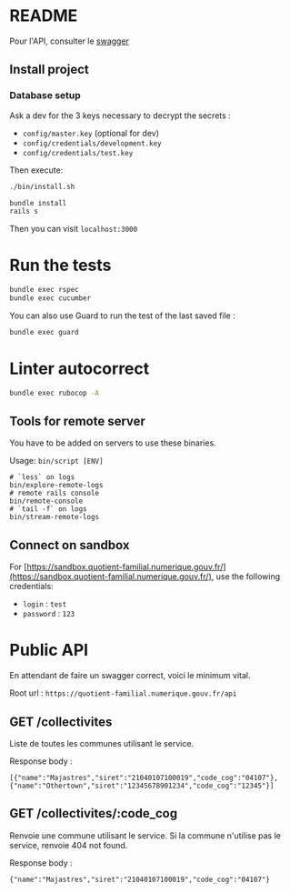 # README

Pour l'API, consulter le [swagger](/docs/swagger.yaml)

## Install project

### Database setup

Ask a dev for the 3 keys necessary to decrypt the secrets :

- `config/master.key` (optional for dev)
- `config/credentials/development.key`
- `config/credentials/test.key`

Then execute:

```sh
./bin/install.sh
```

```sh
bundle install
rails s
```

Then you can visit `localhost:3000`

# Run the tests

```sh
bundle exec rspec
bundle exec cucumber
```

You can also use Guard to run the test of the last saved file :

```sh
bundle exec guard
```

# Linter autocorrect

```sh
bundle exec rubocop -A
```

## Tools for remote server

You have to be added on servers to use these binaries.

Usage: `bin/script [ENV]`

```
# `less` on logs
bin/explore-remote-logs
# remote rails console
bin/remote-console
# `tail -f` on logs
bin/stream-remote-logs
```

## Connect on sandbox

For
[https://sandbox.quotient-familial.numerique.gouv.fr/](https://sandbox.quotient-familial.numerique.gouv.fr/),
use the following credentials:

* `login` : `test`
* `password` : `123`

# Public API

En attendant de faire un swagger correct, voici le minimum vital.

Root url : `https://quotient-familial.numerique.gouv.fr/api`

## GET /collectivites

Liste de toutes les communes utilisant le service.

Response body :

```
[{"name":"Majastres","siret":"21040107100019","code_cog":"04107"}, {"name":"Othertown","siret":"12345678901234","code_cog":"12345"}]
```

## GET /collectivites/:code_cog

Renvoie une commune utilisant le service. Si la commune n'utilise pas le service, renvoie 404 not found.

Response body :

```
{"name":"Majastres","siret":"21040107100019","code_cog":"04107"}
```


